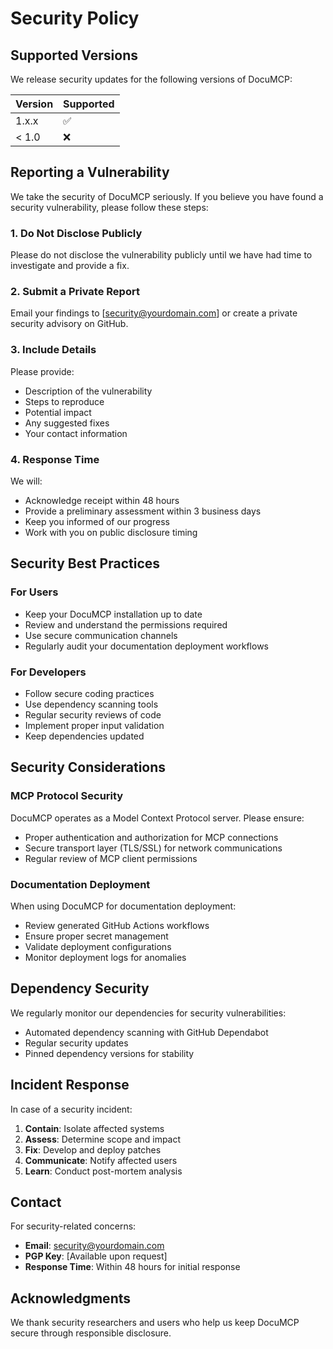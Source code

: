 # Security Policy

## Supported Versions

We release security updates for the following versions of DocuMCP:

| Version | Supported          |
| ------- | ------------------ |
| 1.x.x   | :white_check_mark: |
| < 1.0   | :x:                |

## Reporting a Vulnerability

We take the security of DocuMCP seriously. If you believe you have found a security vulnerability, please follow these steps:

### 1. **Do Not Disclose Publicly**

Please do not disclose the vulnerability publicly until we have had time to investigate and provide a fix.

### 2. **Submit a Private Report**

Email your findings to [security@yourdomain.com] or create a private security advisory on GitHub.

### 3. **Include Details**

Please provide:

- Description of the vulnerability
- Steps to reproduce
- Potential impact
- Any suggested fixes
- Your contact information

### 4. **Response Time**

We will:

- Acknowledge receipt within 48 hours
- Provide a preliminary assessment within 3 business days
- Keep you informed of our progress
- Work with you on public disclosure timing

## Security Best Practices

### For Users

- Keep your DocuMCP installation up to date
- Review and understand the permissions required
- Use secure communication channels
- Regularly audit your documentation deployment workflows

### For Developers

- Follow secure coding practices
- Use dependency scanning tools
- Regular security reviews of code
- Implement proper input validation
- Keep dependencies updated

## Security Considerations

### MCP Protocol Security

DocuMCP operates as a Model Context Protocol server. Please ensure:

- Proper authentication and authorization for MCP connections
- Secure transport layer (TLS/SSL) for network communications
- Regular review of MCP client permissions

### Documentation Deployment

When using DocuMCP for documentation deployment:

- Review generated GitHub Actions workflows
- Ensure proper secret management
- Validate deployment configurations
- Monitor deployment logs for anomalies

## Dependency Security

We regularly monitor our dependencies for security vulnerabilities:

- Automated dependency scanning with GitHub Dependabot
- Regular security updates
- Pinned dependency versions for stability

## Incident Response

In case of a security incident:

1. **Contain**: Isolate affected systems
2. **Assess**: Determine scope and impact
3. **Fix**: Develop and deploy patches
4. **Communicate**: Notify affected users
5. **Learn**: Conduct post-mortem analysis

## Contact

For security-related concerns:

- **Email**: security@yourdomain.com
- **PGP Key**: [Available upon request]
- **Response Time**: Within 48 hours for initial response

## Acknowledgments

We thank security researchers and users who help us keep DocuMCP secure through responsible disclosure.
